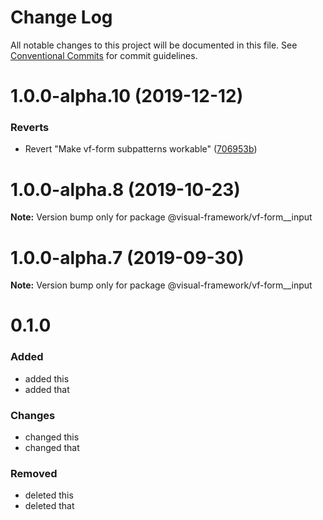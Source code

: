 # Change Log

All notable changes to this project will be documented in this file.
See [Conventional Commits](https://conventionalcommits.org) for commit guidelines.

# 1.0.0-alpha.10 (2019-12-12)


### Reverts

* Revert "Make vf-form subpatterns workable" ([706953b](https://github.com/visual-framework/vf-core/commit/706953b6fcfbbd1965d17b2ca082432af90ab752))





# 1.0.0-alpha.8 (2019-10-23)

**Note:** Version bump only for package @visual-framework/vf-form__input





# 1.0.0-alpha.7 (2019-09-30)

**Note:** Version bump only for package @visual-framework/vf-form__input





# 0.1.0

### Added
- added this
- added that

### Changes

- changed this
- changed that

### Removed

- deleted this
- deleted that
